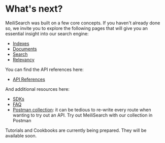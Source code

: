 # What's next?

MeiliSearch was built on a few core concepts. If you haven't already done so, we invite you to explore the following pages that will give you an essential insight into our search engine:

- [Indexes](/guides/main_concepts/indexes.md)
- [Documents](/guides/main_concepts/documents.md)
- [Search](/guides/main_concepts/search.md)
- [Relevancy](/guides/main_concepts/search.md)

You can find the API references here:

- [API References](/references/README.md)

And additional resources here:

- [SDKs](/resources/sdks.md)
- [FAQ](/faq/README.md)
- [Postman collection](/resources/postman_collection.md): it can be tedious to re-write every route when wanting to try out an API. Try out MeiliSearch with our collection in Postman

Tutorials and Cookbooks are currently being prepared. They will be available soon.
